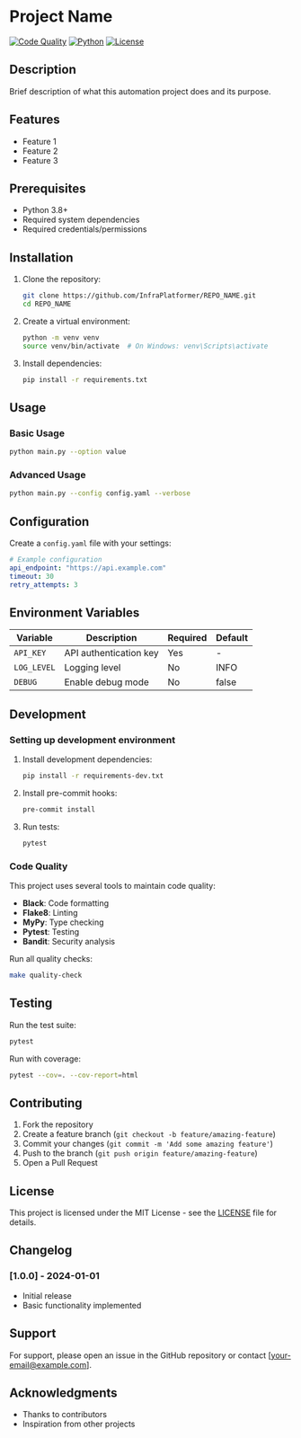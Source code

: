 # Project Name

[![Code Quality](https://github.com/InfraPlatformer/REPO_NAME/workflows/Code%20Quality%20and%20Cleanup/badge.svg)](https://github.com/InfraPlatformer/REPO_NAME/actions)
[![Python](https://img.shields.io/badge/python-3.8%2B-blue.svg)](https://www.python.org/downloads/)
[![License](https://img.shields.io/badge/license-MIT-green.svg)](LICENSE)

## Description

Brief description of what this automation project does and its purpose.

## Features

- Feature 1
- Feature 2
- Feature 3

## Prerequisites

- Python 3.8+
- Required system dependencies
- Required credentials/permissions

## Installation

1. Clone the repository:
   ```bash
   git clone https://github.com/InfraPlatformer/REPO_NAME.git
   cd REPO_NAME
   ```

2. Create a virtual environment:
   ```bash
   python -m venv venv
   source venv/bin/activate  # On Windows: venv\Scripts\activate
   ```

3. Install dependencies:
   ```bash
   pip install -r requirements.txt
   ```

## Usage

### Basic Usage

```bash
python main.py --option value
```

### Advanced Usage

```bash
python main.py --config config.yaml --verbose
```

## Configuration

Create a `config.yaml` file with your settings:

```yaml
# Example configuration
api_endpoint: "https://api.example.com"
timeout: 30
retry_attempts: 3
```

## Environment Variables

| Variable | Description | Required | Default |
|----------|-------------|----------|---------|
| `API_KEY` | API authentication key | Yes | - |
| `LOG_LEVEL` | Logging level | No | INFO |
| `DEBUG` | Enable debug mode | No | false |

## Development

### Setting up development environment

1. Install development dependencies:
   ```bash
   pip install -r requirements-dev.txt
   ```

2. Install pre-commit hooks:
   ```bash
   pre-commit install
   ```

3. Run tests:
   ```bash
   pytest
   ```

### Code Quality

This project uses several tools to maintain code quality:

- **Black**: Code formatting
- **Flake8**: Linting
- **MyPy**: Type checking
- **Pytest**: Testing
- **Bandit**: Security analysis

Run all quality checks:
```bash
make quality-check
```

## Testing

Run the test suite:
```bash
pytest
```

Run with coverage:
```bash
pytest --cov=. --cov-report=html
```

## Contributing

1. Fork the repository
2. Create a feature branch (`git checkout -b feature/amazing-feature`)
3. Commit your changes (`git commit -m 'Add some amazing feature'`)
4. Push to the branch (`git push origin feature/amazing-feature`)
5. Open a Pull Request

## License

This project is licensed under the MIT License - see the [LICENSE](LICENSE) file for details.

## Changelog

### [1.0.0] - 2024-01-01
- Initial release
- Basic functionality implemented

## Support

For support, please open an issue in the GitHub repository or contact [your-email@example.com].

## Acknowledgments

- Thanks to contributors
- Inspiration from other projects
